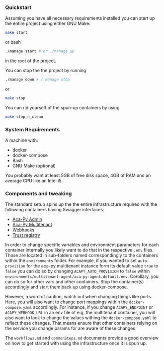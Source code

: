 ### Quickstart

Assuming you have all necessary requirements installed you can start up the entire project using either GNU Make:

```bash
make start
```

or bash

```bash
./manage start # or ./manage up
```

in the root of the project.

You can stop the the project by running

```bash
./manage down # /.manage stop
```

or

```bash
make stop
```

You can rid yourself of the spun-up containers by using

```bash
make stop_n_clean
```

### System Requirements

A machine with:

- docker
- docker-compose
- Bash
- GNU Make (optional)

You probably want at least 5GB of free disk space, 4GB of RAM and an average CPU like an Intel i5.

### Components and tweaking

The standard setup spins up the the entire infrastructure required with the following containers having Swagger interfaces:

- [Aca-Py Admin](http://localhost:8000/docs)
- [Aca-Py Multitenant](http://localhost:8000/docs)
- [Webhooks](http://localhost:3010/docs)
- [Trust registry](http://localhost:8001/docs)

In order to change specific variables and environment parameters for each container internally you likely want to do that in the respective `.env` files. Those are located in sub-folders named correspondingly to the containers within the `environments` folder. For example,
if you wanted to set `auto-provision` for the aca-py multitenant instance form its default value `true` to `false` you can do so by changing `ACAPY_AUTO_PROVISION` to `false` within `environments/multitenant-agent/aca-py-agent.default.env`. Corollary, you can do so for other vars and other containers. Stop the container(s) accordingly and start them back up using docker-compose.

However, a word of caution, watch out when changing things like ports. Here, you will also want to change port mappings within the `docker-compose.yaml` accordingly. For instance, if you change `ACAPY_ENDPOINT` or `ACAPY_WEBHOOK_URL` in an env file of e.g. the multitenant container, you will also want to look to change the values withing the `docker-compose.yaml` to reflect these changes. That means ensure that other containers relying on the service you change params for are aware of these changes.

The `workflows.md` and `commonSteps.md` documents provide a good overview on how to get started with using the infrastructure once it is spun up.
